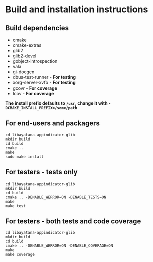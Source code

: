 # Build and installation instructions

## Build dependencies

 - cmake
 - cmake-extras
 - glib2
 - glib2-devel
 - gobject-introspection
 - vala
 - gi-docgen
 - dbus-test-runner - **For testing**
 - xorg-server-xvfb - **For testing**
 - gcovr - **For coverage**
 - lcov - **For coverage**

**The install prefix defaults to `/usr`, change it with `-DCMAKE_INSTALL_PREFIX=/some/path`**

## For end-users and packagers

```
cd libayatana-appindicator-glib
mkdir build
cd build
cmake ..
make
sudo make install
```

## For testers - tests only

```
cd libayatana-appindicator-glib
mkdir build
cd build
cmake .. -DENABLE_WERROR=ON -DENABLE_TESTS=ON
make
make test
```

## For testers - both tests and code coverage

```
cd libayatana-appindicator-glib
mkdir build
cd build
cmake .. -DENABLE_WERROR=ON -DENABLE_COVERAGE=ON
make
make coverage
```
